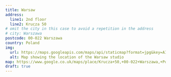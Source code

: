 ```yaml
---
title: Warsaw
address:
  line1: 2nd floor
  line2: Krucza 50
# omit the city in this case to avoid a repetition in the address
# city: Warszawa
postcode: 00-022 Warszawa
country: Poland
img: 
  url: https://maps.googleapis.com/maps/api/staticmap?format=jpg&key=AIzaSyAa-P3u_B9zTs_DJ_dXRK5og7r3_n7vlT0&maptype=roadmap&scale=2&size=425x300&markers=52.231614,21.016589&zoom=15
  alt: Map showing the location of the Warsaw studio
map: https://www.google.co.uk/maps/place/Krucza+50,+00-022+Warszawa,+Poland/@52.231611,21.0160202,18.66z/data=!4m5!3m4!1s0x471eccf40f6d0cd1:0x6c455009318c5e95!8m2!3d52.2315259!4d21.016595
draft: true
---
```

